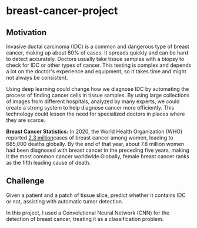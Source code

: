 # breast-cancer-project
## Motivation

Invasive ductal carcinoma (IDC) is a common and dangerous type of breast cancer, making up about 80% of cases. It spreads quickly and can be hard to detect accurately. Doctors usually take tissue samples with a biopsy to check for IDC or other types of cancer. This testing is complex and depends a lot on the doctor's experience and equipment, so it takes time and might not always be consistent.

Using deep learning could change how we diagnose IDC by automating the process of finding cancer cells in tissue samples. By using large collections of images from different hospitals, analyzed by many experts, we could create a strong system to help diagnose cancer more efficiently. This technology could lessen the need for specialized doctors in places where they are scarce.

**Breast Cancer Statistics:**
In 2020, the World Health Organization (WHO) reported  [2.3 million](https://www.who.int/news-room/fact-sheets/detail/breast-cancer)cases of breast cancer among women, leading to 685,000 deaths globally. By the end of that year, about 7.8 million women had been diagnosed with breast cancer in the preceding five years, making it the most common cancer worldwide.Globally, female breast cancer ranks as the fifth leading cause of death.
## Challenge
Given a patient and a patch of tissue slice, predict whether it contains IDC or not, assisting with automatic tumor detection.

In this project, I used a Convolutional Neural Network (CNN) for the detection of breast cancer, treating it as a classification problem.
